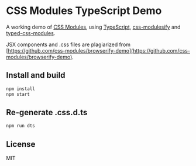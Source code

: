 # CSS Modules TypeScript Demo

A working demo of [CSS Modules](https://github.com/css-modules/css-modules), using [TypeScript](http://www.typescriptlang.org/), [css-modulesify](https://github.com/css-modules/css-modulesify) and [typed-css-modules](https://github.com/Quramy/typed-css-modules).

JSX components and .css files are plagiarized from [https://github.com/css-modules/browserify-demo](https://github.com/css-modules/browserify-demo).

## Install and build

```sh
npm install
npm start
```

## Re-generate .css.d.ts

```sh
npm run dts
```

## License
MIT
